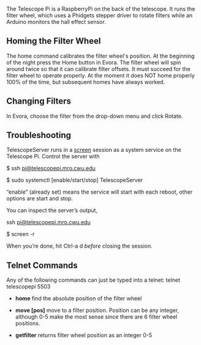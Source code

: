 The Telescope Pi is a RaspberryPi on the back of the telescope. It runs the filter wheel, which uses a Phidgets stepper driver to rotate filters while an Arduino monitors the hall effect sensor.

## Homing the Filter Wheel
The home command calibrates the filter wheel's position. At the beginning of the night press the Home button in Evora. The filter wheel will spin around twice so that it can calibrate filter offsets. It must succeed for the filter wheel to operate properly. At the moment it does NOT home properly 100% of the time, but subsequent homes have always worked.

## Changing Filters
In Evora, choose the filter from the drop-down menu and click Rotate.

## Troubleshooting
TelescopeServer runs in a [screen](https://linuxize.com/post/how-to-use-linux-screen/) session as a system service on the Telescope Pi. Control the server with

$ ssh pi@telescopepi.mro.cwu.edu

$ sudo systemctl [enable/start/stop] TelescopeServer

“enable” (already set) means the service will start with each reboot, other options are start and stop.

You can inspect the server’s output,

ssh pi@telescopepi.mro.cwu.edu

$ screen -r

When you’re done, hit Ctrl-a d *before* closing the session.

## Telnet Commands
Any of the following commands can just be typed into a telnet: telnet telescopepi 5503

- **home** find the absolute position of the filter wheel

- **move [pos]** move to a filter position. Position can be any integer, although 0-5 make the most sense since there are 6 filter wheel positions.

- **getfilter** returns filter wheel position as an integer 0-5